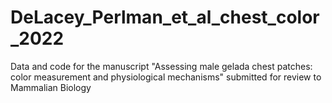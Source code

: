 # DeLacey_Perlman_et_al_chest_color_2022
Data and code for the manuscript "Assessing male gelada chest patches: color measurement and physiological mechanisms" submitted for review to Mammalian Biology
